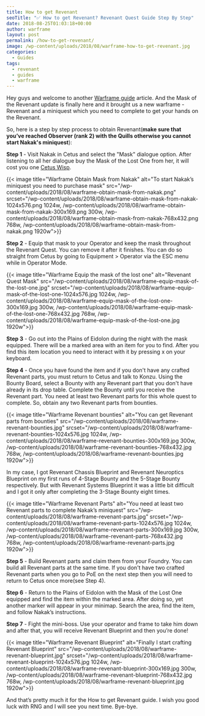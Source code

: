 ```yaml
---
title: How to get Revenant
seoTitle: "✅ How to get Revenant? Revenant Quest Guide Step By Step"
date: 2018-08-25T01:03:18+00:00
author: warframe
layout: post
permalink: /how-to-get-revenant/
image: /wp-content/uploads/2018/08/warframe-how-to-get-revenant.jpg
categories:
  - Guides
tags:
  - revenant
  - guides
  - warframe
---
```

Hey guys and welcome to another [Warframe guide](/guides/ "Warframe guides") article. And the Mask of the Revenant update is finally here and it brought us a new warframe - Revenant and a miniquest which you need to complete to get your hands on the Revenant.<!--more-->

So, here is a step by step process to obtain Revenant(**make sure that you’ve reached Observer﻿ (rank 2) with the Quills otherwise you cannot start Nakak's miniquest**):

<b>Step 1</b> - Visit Nakak in Cetus and select the "Mask" dialogue option. After listening to all her dialogue buy the Mask of the Lost One from her, it will cost you one [Cetus Wisp](/farm-cetus-wisp/ "How to farm Cetus Wisp"). 

{{< image title="Warframe Obtain Mask from Nakak" alt="To start Nakak’s miniquest you need to purchase mask" src="/wp-content/uploads/2018/08/warframe-obtain-mask-from-nakak.png" srcset="/wp-content/uploads/2018/08/warframe-obtain-mask-from-nakak-1024x576.png 1024w, /wp-content/uploads/2018/08/warframe-obtain-mask-from-nakak-300x169.png 300w, /wp-content/uploads/2018/08/warframe-obtain-mask-from-nakak-768x432.png 768w, /wp-content/uploads/2018/08/warframe-obtain-mask-from-nakak.png 1920w">}}

<b>Step 2</b> - Equip that mask to your Operator and keep the mask throughout the Revenant Quest. You can remove it after it finishes. You can do so straight from Cetus by going to Equipment > Operator via the ESC menu while in Operator Mode.

{{< image title="Warframe Equip the mask of the lost one" alt="Revenant Quest Mask" src="/wp-content/uploads/2018/08/warframe-equip-mask-of-the-lost-one.jpg" srcset="/wp-content/uploads/2018/08/warframe-equip-mask-of-the-lost-one-1024x576.jpg 1024w, /wp-content/uploads/2018/08/warframe-equip-mask-of-the-lost-one-300x169.jpg 300w, /wp-content/uploads/2018/08/warframe-equip-mask-of-the-lost-one-768x432.jpg 768w, /wp-content/uploads/2018/08/warframe-equip-mask-of-the-lost-one.jpg 1920w">}}

<b>Step 3</b> - Go out into the Plains of Eidolon during the night with the mask equipped. There will be a marked area with an item for you to find. After you find this item location you need to interact with it by pressing x on your keyboard.

<b>Step 4</b> - Once you have found the item and if you don't have any crafted Revenant parts, you must return to Cetus and talk to Konzu. Using the Bounty Board, select a Bounty with any Revenant part that you don't have already in its drop table. Complete the Bounty until you receive the Revenant part. You need at least two Revenant parts for this whole quest to complete. So, obtain any two Revenant parts from bounties.

{{< image title="Warframe Revenant bounties" alt="You can get Revenant parts from bounties" src="/wp-content/uploads/2018/08/warframe-revenant-bounties.jpg" srcset="/wp-content/uploads/2018/08/warframe-revenant-bounties-1024x576.jpg 1024w, /wp-content/uploads/2018/08/warframe-revenant-bounties-300x169.jpg 300w, /wp-content/uploads/2018/08/warframe-revenant-bounties-768x432.jpg 768w, /wp-content/uploads/2018/08/warframe-revenant-bounties.jpg 1920w">}}

In my case, I got Revenant Chassis Blueprint and Revenant Neuroptics Blueprint on my first runs of 4-Stage Bounty and the 5-Stage Bounty respectively. But with Revenant Systems Blueprint it was a little bit difficult and I got it only after completing the 3-Stage Bounty eight times.

{{< image title="Warframe Revenant Parts" alt="You need at least two Revenant parts to complete Nakak’s miniquest" src="/wp-content/uploads/2018/08/warframe-revenant-parts.jpg" srcset="/wp-content/uploads/2018/08/warframe-revenant-parts-1024x576.jpg 1024w, /wp-content/uploads/2018/08/warframe-revenant-parts-300x169.jpg 300w, /wp-content/uploads/2018/08/warframe-revenant-parts-768x432.jpg 768w, /wp-content/uploads/2018/08/warframe-revenant-parts.jpg 1920w">}}

<b>Step 5</b> - Build Revenant parts and claim them from your Foundry. You can build all Revenant parts at the same time. If you don't have two crafted Revenant parts when you go to PoE on the next step then you will need to return to Cetus once more(see Step 4). 

<b>Step 6</b> - Return to the Plains of Eidolon with the Mask of the Lost One equipped and find the item within the marked area. After doing so, yet another marker will appear in your minimap. Search the area, find the item, and follow Nakak’s instructions. 

<b>Step 7</b> - Fight the mini-boss. Use your operator and frame to take him down and after that, you will receive Revenant Blueprint and then you’re done!

{{< image title="Warframe Revenant Blueprint" alt="Finally I start crafting Revenant Blueprint" src="/wp-content/uploads/2018/08/warframe-revenant-blueprint.jpg" srcset="/wp-content/uploads/2018/08/warframe-revenant-blueprint-1024x576.jpg 1024w, /wp-content/uploads/2018/08/warframe-revenant-blueprint-300x169.jpg 300w, /wp-content/uploads/2018/08/warframe-revenant-blueprint-768x432.jpg 768w, /wp-content/uploads/2018/08/warframe-revenant-blueprint.jpg 1920w">}}

And that’s pretty much it for the How to get Revenant guide. I wish you good luck with RNG and I will see you next time. Bye-bye.
